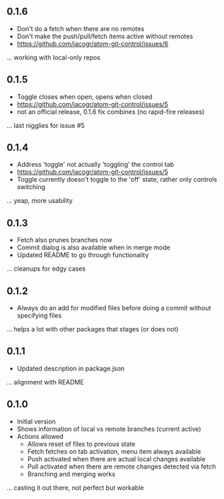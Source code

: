 ## 0.1.6

- Don't do a fetch when there are no remotes
- Don't make the push/pull/fetch items active without remotes
- https://github.com/jacogr/atom-git-control/issues/6

... working with local-only repos

## 0.1.5

- Toggle closes when open, opens when closed
- https://github.com/jacogr/atom-git-control/issues/5
- not an official release, 0.1.6 fix combines (no rapid-fire releases)

... last nigglies for issue #5

## 0.1.4

- Address 'toggle' not actually 'toggling' the control tab
- https://github.com/jacogr/atom-git-control/issues/5
- Toggle currently doesn't toggle to the 'off' state, rather only controls switching

... yeap, more usability

## 0.1.3

- Fetch also prunes branches now
- Commit dialog is also available when in merge mode
- Updated README to go through functionality

... cleanups for edgy cases

## 0.1.2

- Always do an add for modified files before doing a commit without specifying files

... helps a lot with other packages that stages (or does not)

## 0.1.1

- Updated description in package.json

... alignment with README

## 0.1.0

- Initial version
- Shows information of local vs remote branches (current active)
- Actions allowed
  - Allows reset of files to previous state
  - Fetch fetches on tab activation, menu item always available
  - Push activated when there are actual local changes available
  - Pull activated when there are remote changes detected via fetch
  - Branching and merging works

... casting it out there, not perfect but workable
